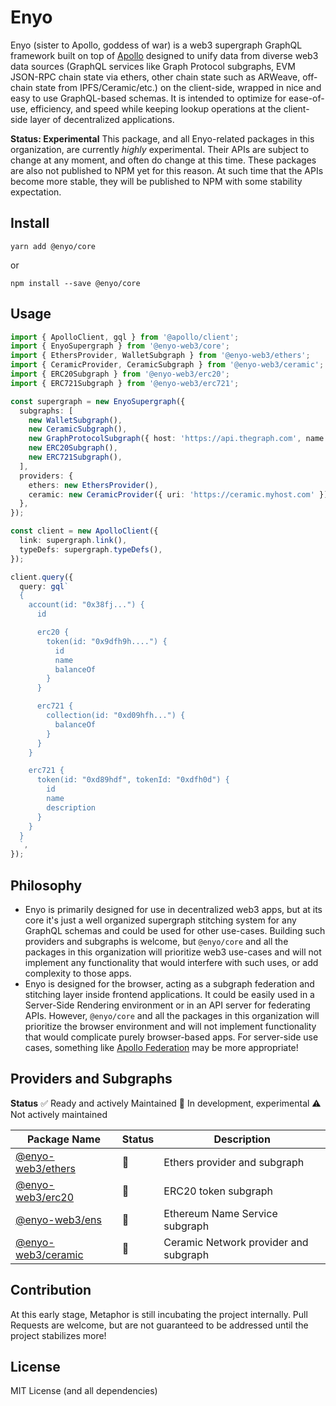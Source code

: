 # Enyo
Enyo (sister to Apollo, goddess of war) is a web3 supergraph GraphQL framework built on top of [Apollo](https://www.apollographql.com/) designed to unify data from diverse web3 data sources (GraphQL services like Graph Protocol subgraphs, EVM JSON-RPC chain state via ethers, other chain state such as ARWeave, off-chain state from IPFS/Ceramic/etc.) on the client-side, wrapped in nice and easy to use GraphQL-based schemas. It is intended to optimize for ease-of-use, efficiency, and speed while keeping lookup operations at the client-side layer of decentralized applications.

**Status: Experimental**
This package, and all Enyo-related packages in this organization, are currently *highly* experimental. Their APIs are subject to change at any moment, and often do change at this time. These packages are also not published to NPM yet for this reason. At such time that the APIs become more stable, they will be published to NPM with some stability expectation.

## Install

`yarn add @enyo/core`

or

`npm install --save @enyo/core`

## Usage

```typescript
import { ApolloClient, gql } from '@apollo/client';
import { EnyoSupergraph } from '@enyo-web3/core';
import { EthersProvider, WalletSubgraph } from '@enyo-web3/ethers';
import { CeramicProvider, CeramicSubgraph } from '@enyo-web3/ceramic';
import { ERC20Subgraph } from '@enyo-web3/erc20';
import { ERC721Subgraph } from '@enyo-web3/erc721';

const supergraph = new EnyoSupergraph({
  subgraphs: [
    new WalletSubgraph(),
    new CeramicSubgraph(),
    new GraphProtocolSubgraph({ host: 'https://api.thegraph.com', name: '@metaphor-xyz/approval-protocol', schema: subgraphSchema }),
    new ERC20Subgraph(),
    new ERC721Subgraph(),
  ],
  providers: {
    ethers: new EthersProvider(),
    ceramic: new CeramicProvider({ uri: 'https://ceramic.myhost.com' }),
  },
});

const client = new ApolloClient({
  link: supergraph.link(),
  typeDefs: supergraph.typeDefs(),
});

client.query({
  query: gql`
  {
    account(id: "0x38fj...") {
      id

      erc20 {
        token(id: "0x9dfh9h....") {
          id
          name
          balanceOf
        }
      }

      erc721 {
        collection(id: "0xd09hfh...") {
          balanceOf
        }
      }
    }

    erc721 {
      token(id: "0xd89hdf", tokenId: "0xdfh0d") {
        id
        name
        description
      }
    }
  }
  `,
});
```

## Philosophy
- Enyo is primarily designed for use in decentralized web3 apps, but at its core it's just a well organized supergraph stitching system for any GraphQL schemas and could be used for other use-cases. Building such providers and subgraphs is welcome, but `@enyo/core` and all the packages in this organization will prioritize web3 use-cases and will not implement any functionality that would interfere with such uses, or add complexity to those apps.
- Enyo is designed for the browser, acting as a subgraph federation and stitching layer inside frontend applications. It could be easily used in a Server-Side Rendering environment or in an API server for federating APIs. However, `@enyo/core` and all the packages in this organization will prioritize the browser environment and will not implement functionality that would complicate purely browser-based apps. For server-side use cases, something like [Apollo Federation](https://www.apollographql.com/docs/federation/) may be more appropriate!

## Providers and Subgraphs
**Status**
:white_check_mark: Ready and actively Maintained
:hammer: In development, experimental
:warning: Not actively maintained

| Package Name | Status | Description |
| ------------ | ------ | ----------- |
| [@enyo-web3/ethers](https://github.com/enyo-web3/ethers) | :hammer: | Ethers provider and subgraph |
| [@enyo-web3/erc20](https://github.com/enyo-web3/erc20) | :hammer: | ERC20 token subgraph |
| [@enyo-web3/ens](https://github.com/enyo-web3/ens) | :hammer: | Ethereum Name Service subgraph |
| [@enyo-web3/ceramic](https://github.com/enyo-web3/ceramic) | :hammer: | Ceramic Network provider and subgraph |

## Contribution
At this early stage, Metaphor is still incubating the project internally. Pull Requests are welcome, but are not guaranteed to be addressed until the project stabilizes more!

## License
MIT License (and all dependencies)
